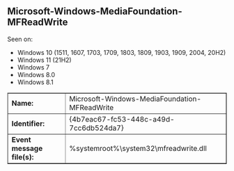 ## Microsoft-Windows-MediaFoundation-MFReadWrite

Seen on:
* Windows 10 (1511, 1607, 1703, 1709, 1803, 1809, 1903, 1909, 2004, 20H2)
* Windows 11 (21H2)
* Windows 7
* Windows 8.0
* Windows 8.1

<table border="1" class="docutils">
  <tbody>
    <tr>
      <td><b>Name:</b></td>
      <td>Microsoft-Windows-MediaFoundation-MFReadWrite</td>
    </tr>
    <tr>
      <td><b>Identifier:</b></td>
      <td>{4b7eac67-fc53-448c-a49d-7cc6db524da7}</td>
    </tr>
    <tr>
      <td><b>Event message file(s):</b></td>
      <td>%systemroot%\system32\mfreadwrite.dll</td>
    </tr>
  </tbody>
</table>

&nbsp;

